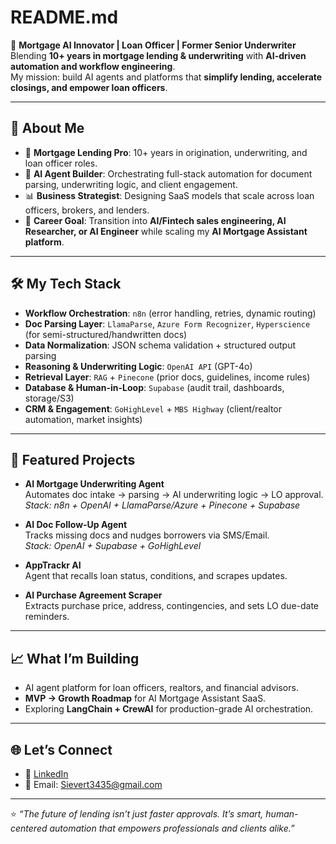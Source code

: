 # README.md

🚀 **Mortgage AI Innovator | Loan Officer | Former Senior Underwriter**  
Blending **10+ years in mortgage lending & underwriting** with **AI-driven automation and workflow engineering**.  
My mission: build AI agents and platforms that **simplify lending, accelerate closings, and empower loan officers**.  

---

## 🔑 About Me
- 🏡 **Mortgage Lending Pro**: 10+ years in origination, underwriting, and loan officer roles.  
- 🤖 **AI Agent Builder**: Orchestrating full-stack automation for document parsing, underwriting logic, and client engagement.  
- 📊 **Business Strategist**: Designing SaaS models that scale across loan officers, brokers, and lenders.  
- 🎯 **Career Goal**: Transition into **AI/Fintech sales engineering, AI Researcher, or AI Engineer** while scaling my **AI Mortgage Assistant platform**.  

---

## 🛠️ My Tech Stack
- **Workflow Orchestration**: `n8n` (error handling, retries, dynamic routing)  
- **Doc Parsing Layer**: `LlamaParse`, `Azure Form Recognizer`, `Hyperscience` (for semi-structured/handwritten docs)  
- **Data Normalization**: JSON schema validation + structured output parsing  
- **Reasoning & Underwriting Logic**: `OpenAI API` (GPT-4o)  
- **Retrieval Layer**: `RAG` + `Pinecone` (prior docs, guidelines, income rules)  
- **Database & Human-in-Loop**: `Supabase` (audit trail, dashboards, storage/S3)  
- **CRM & Engagement**: `GoHighLevel` + `MBS Highway` (client/realtor automation, market insights)  

---

## 📌 Featured Projects
- **AI Mortgage Underwriting Agent**  
  Automates doc intake → parsing → AI underwriting logic → LO approval.  
  *Stack: n8n + OpenAI + LlamaParse/Azure + Pinecone + Supabase*  

- **AI Doc Follow-Up Agent**  
  Tracks missing docs and nudges borrowers via SMS/Email.  
  *Stack: OpenAI + Supabase + GoHighLevel*  

- **AppTrackr AI**  
  Agent that recalls loan status, conditions, and scrapes updates.  

- **AI Purchase Agreement Scraper**  
  Extracts purchase price, address, contingencies, and sets LO due-date reminders.  

---

## 📈 What I’m Building
- AI agent platform for loan officers, realtors, and financial advisors.  
- **MVP → Growth Roadmap** for AI Mortgage Assistant SaaS.  
- Exploring **LangChain + CrewAI** for production-grade AI orchestration.  

---

## 🌐 Let’s Connect
- 💼 [LinkedIn](www.linkedin.com/in/aaron-sievert-18497659)  
- 📧 Email: Sievert3435@gmail.com 

---

⭐️ *“The future of lending isn’t just faster approvals. It’s smart, human-centered automation that empowers professionals and clients alike.”*  
